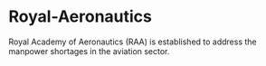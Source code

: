 # Royal-Aeronautics
Royal Academy of Aeronautics (RAA) is established to address the manpower shortages in the aviation sector.
